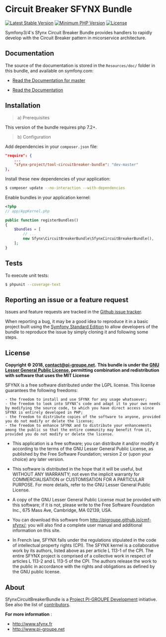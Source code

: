 ﻿# Circuit Breaker SFYNX Bundle

[![Latest Stable Version](https://img.shields.io/packagist/v/bartlett/phpunit-loggertestlistener.svg?style=flat-square)](https://packagist.org/packages/bartlett/phpunit-loggertestlistener)
[![Minimum PHP Version](https://img.shields.io/badge/php-%3E%3D%205.4-8892BF.svg?style=flat-square)](https://php.net/)
[![License](https://img.shields.io/badge/license-LGPL-red.svg?style=flat-square)](LICENSE)

Symfony3/4's Sfynx Circuit Breaker Bundle provides handlers to rapidly develop with the Circuit Breaker pattern in micorservice architecture.

## Documentation
 
The source of the documentation is stored in the `Resources/doc/` folder
in this bundle, and available on symfony.com:

* [Read the Documentation for master](https://github.com/pigroupe/SfynxCircuitBreakerBundle/blob/master/Resources/doc/index.md)

* [Read the Documentation](Resources/doc/index.md)

## Installation

> a) Prerequisites

This version of the bundle requires php 7.2+.

> b) Configuration

Add dependencies in your `composer.json` file:

```json
"require": {
    ...
    "sfynx-project/tool-circuitbreaker-bundle": "dev-master"
},
```

Install these new dependencies of your application:

```sh
$ composer update --no-interaction --with-dependencies
```

Enable bundles in your application kernel:

```php
<?php
// app/AppKernel.php

public function registerBundles()
{
    $bundles = [
        // ...
        new Sfynx\CircuitBreakerBundle\SfynxCircuitBreakerBundle(),
    ];
}
```

## Tests

To execute unit tests:
```sh
$ phpunit --coverage-text
```

## Reporting an issue or a feature request

Issues and feature requests are tracked in the [Github issue tracker](https://github.com/pigroupe/SfynxCircuitBreakerBundle/issues).

When reporting a bug, it may be a good idea to reproduce it in a basic project
built using the [Symfony Standard Edition](https://github.com/symfony/symfony-standard)
to allow developers of the bundle to reproduce the issue by simply cloning it
and following some steps.

## License

**Copyright © 2018, contact@pi-groupe.net.**
**This bundle is under the [GNU Lesser General Public License](LICENSE), permitting combination and redistribution with software that uses the MIT License**

SFYNX is a free software distributed under the LGPL license. This license guarantees the following freedoms:

```
- the freedom to install and use SFYNX for any usage whatsoever;
- the freedom to look into SFYNX’s code and adapt it to your own needs by modifying the source code, to which you have direct access since SFYNX is entirely developed in PHP;
- the freedom to distribute copies of the software to anyone, provided you do not modify or delete the license;
- the freedom to enhance SFYNX and to distribute your enhancements among the public so that the entire community may benefit from it, provided you do not modify or delete the license.
```

- This application is a free software; you can distribute it and/or modify it according to the terms of the GNU Lesser General Public License, as published by the Free Software Foundation; version 2 or (upon your choice) any later version.

- This software is distributed in the hope that it will be useful, but WITHOUT ANY WARRANTY; not even the implicit warranty for COMMERCIALISATION or CUSTOMISATION FOR A PARTICULAR PURPOSE. For more details, refer to the GNU Lesser General Public License.

- A copy of the GNU Lesser General Public License must be provided with this software; if it is not, please write to the Free Software Foundation Inc., 675 Mass Ave, Cambridge, MA 02139, USA.

- You can download this software from http://pigroupe.github.io/cmf-sfynx/; you will also find a complete user manual and additional information on this site.

- In French law, SFYNX falls under the regulations stipulated in the code of intellectual property rights (CPI). The SFYNX kernel is a collaborative work by its authors, listed above as per article L 113-1 of the CPI. The entire SFYNX project is comprised of a collective work in respect of articles L 113-2 and L 113-5 of the CPI. The authors release the work to the public in accordance with the rights and obligations as defined by the GNU public license.

## About

SfynxCircuitBreakerBundle is a [Project PI-GROUPE Development](https://github.com/pigroupe) initiative.
See also the list of [contributors](https://github.com/orgs/pigroupe/people).

**For more information** : 
* http://www.sfynx.fr
* http://www.pi-groupe.net
